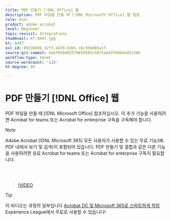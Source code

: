 ```yaml
---
title: PDF 만들기 [!DNL Office] 웹
description: PDF 파일을 만들 때 [!DNL Microsoft Office] 웹 앱용
role: User
product: adobe acrobat
level: Beginner
topic-revisit: Integrations
thumbnail: KT-8497.jpg
kt: 8497
exl-id: 0653049b-32f3-4d78-b301-c6c3b6d85a1f
source-git-commit: 4ebf9594025f98f0505c58f1ab43fb864ed51206
workflow-type: tm+mt
source-wordcount: '115'
ht-degree: 0%

---
```


# PDF 만들기 [!DNL Office] 웹

PDF 파일을 만들 때 [!DNL Microsoft Office] 참조하십시오. 이 추가 기능을 사용하려면 Acrobat for teams 또는 Acrobat for enterprise 구독을 구독해야 합니다.

>[!NOTE]
>
>Adobe Acrobat [!DNL Microsoft 365] 모든 사용자가 사용할 수 있는 무료 기능(예: PDF 내에서 보기 및 검색)이 포함되어 있습니다. PDF 만들기 및 결합과 같은 다른 기능을 사용하려면 유료 Acrobat for teams 또는 Acrobat for enterprise 구독이 필요합니다.

<br> 

>[!VIDEO](https://video.tv.adobe.com/v/337482?quality=12&learn=on&hidetitle=true)

>[!TIP]
>
>이 비디오는 과정의 일부입니다 [Acrobat DC 및 Microsoft 365로 스마트하게 작업](https://experienceleague.adobe.com/?recommended=Acrobat-U-1-2021.microsoft365) Experience League에서 무료로 사용할 수 있습니다!

